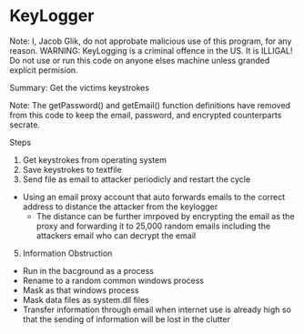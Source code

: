 # KeyLogger

Note: I, Jacob Glik, do not approbate malicious use of this program, for any reason.
WARNING: KeyLogging is a criminal offence in the US. It is ILLIGAL! Do not use or run this code on anyone elses machine unless granded explicit permision.

Summary: Get the victims keystrokes 

Note: The getPassword() and getEmail() function definitions have removed from this code to keep the email, password, and encrypted counterparts secrate.

Steps
1. Get keystrokes from operating system
2. Save keystrokes to textfile
3. Send file as email to attacker periodicly and restart the cycle
  - Using an email proxy account that auto forwards emails to the correct address to distance the attacker from the keylogger
      - The distance can be further imrpoved by encrypting the email as the proxy and forwarding it to 25,000 random emails including the attackers email who can decrypt the email
5. Information Obstruction
  - Run in the bacground as a process
  - Rename to a random common windows process
  - Mask as that windows process
  - Mask data files as system.dll files
  - Transfer information through email when internet use is already high so that the sending of information will be lost in the clutter
